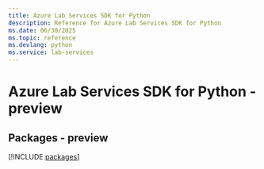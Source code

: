 ```yaml
---
title: Azure Lab Services SDK for Python
description: Reference for Azure Lab Services SDK for Python
ms.date: 06/30/2025
ms.topic: reference
ms.devlang: python
ms.service: lab-services
---
```

# Azure Lab Services SDK for Python - preview
## Packages - preview
[!INCLUDE [packages](lab-services-index.md)]
